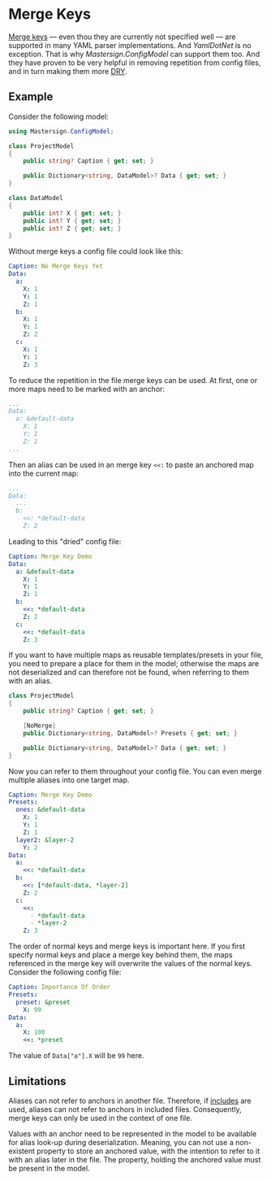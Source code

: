 # Merge Keys

[Merge keys](https://ktomk.github.io/writing/yaml-anchor-alias-and-merge-key.html) —
even thou they are currently not specified well —
are supported in many YAML parser implementations.
And _YamlDotNet_ is no exception. That is why _Mastersign.ConfigModel_ can support them too.
And they have proven to be very helpful in removing repetition from config files,
and in turn making them more [DRY](https://en.wikipedia.org/wiki/Don%27t_repeat_yourself).

## Example

Consider the following model:

```cs
using Mastersign.ConfigModel;

class ProjectModel
{
    public string? Caption { get; set; }

    public Dictionary<string, DataModel>? Data { get; set; }
}

class DataModel
{
    public int? X { get; set; }
    public int? Y { get; set; }
    public int? Z { get; set; }
}
```

Without merge keys a config file could look like this:

```yaml
Caption: No Merge Keys Yet
Data:
  a:
    X: 1
    Y: 1
    Z: 1
  b:
    X: 1
    Y: 1
    Z: 2
  c:
    X: 1
    Y: 1
    Z: 3
```

To reduce the repetition in the file merge keys can be used.
At first, one or more maps need to be marked with an anchor:

```yaml
...
Data:
  a: &default-data
    X: 1
    Y: 1
    Z: 1
...
```

Then an alias can be used in an merge key `<<:` to paste an anchored map into the current map:

```yaml
...
Data:
  ...
  b:
    <<: *default-data
    Z: 2
```

Leading to this "dried" config file:

```yaml
Caption: Merge Key Demo
Data:
  a: &default-data
    X: 1
    Y: 1
    Z: 1
  b:
    <<: *default-data
    Z: 2
  c:
    <<: *default-data
    Z: 3
```

If you want to have multiple maps as reusable templates/presets in your file,
you need to prepare a place for them in the model;
otherwise the maps are not deserialized and can therefore not be found,
when referring to them with an alias.

```cs
class ProjectModel
{
    public string? Caption { get; set; }

    [NoMerge]
    public Dictionary<string, DataModel>? Presets { get; set; }

    public Dictionary<string, DataModel>? Data { get; set; }
}
```

Now you can refer to them throughout your config file.
You can even merge multiple aliases into one target map.

```yaml
Caption: Merge Key Demo
Presets:
  ones: &default-data
    X: 1
    Y: 1
    Z: 1
  layer2: &layer-2
    Y: 2
Data:
  a:
    <<: *default-data
  b:
    <<: [*default-data, *layer-2]
    Z: 2
  c:
    <<:
      - *default-data
      - *layer-2
    Z: 3
```

The order of normal keys and merge keys is important here.
If you first specify normal keys and place a merge key behind them,
the maps referenced in the merge key will overwrite the values of the normal keys.
Consider the following config file:

```yaml
Caption: Importance Of Order
Presets:
  preset: &preset
    X: 99
Data:
  a:
    X: 100
    <<: *preset
```

The value of `Data["a"].X` will be `99` here.

## Limitations

Aliases can not refer to anchors in another file.
Therefore, if [includes](includes.md) are used, aliases can not refer to anchors in included files.
Consequently, merge keys can only be used in the context of one file.

Values with an anchor need to be represented in the model to be available
for alias look-up during deserialization.
Meaning, you can not use a non-existent property to store an anchored value,
with the intention to refer to it with an alias later in the file.
The property, holding the anchored value must be present in the model.
